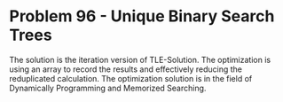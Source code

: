 # Problem 96 - Unique Binary Search Trees
The solution is the iteration version of TLE-Solution. The optimization is using an array to record the results and 
effectively reducing the reduplicated calculation. The optimization solution is in the field of Dynamically Programming 
and Memorized Searching.